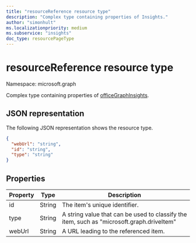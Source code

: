 ```yaml
---
title: "resourceReference resource type"
description: "Complex type containing properties of Insights."
author: "simonhult"
ms.localizationpriority: medium
ms.subservice: "insights"
doc_type: resourcePageType
---
```


# resourceReference resource type

Namespace: microsoft.graph

Complex type containing properties of [officeGraphInsights](officegraphinsights.md).

## JSON representation

The following JSON representation shows the resource type.
<!-- {
  "blockType": "resource",
  "optionalProperties": [
  ],
  "@odata.type": "microsoft.graph.resourceReference"
}-->
```json
{
  "webUrl": "string",
  "id": "string",
  "type": "string"
}
```

## Properties

| Property      | Type      | Description  |
| ------------- |-----------| -------------|
| id     		| String    | The item's unique identifier.           |
| type 			| String   	| A string value that can be used to classify the item, such as "microsoft.graph.driveItem" |
| webUrl      	| String	| A URL leading to the referenced item. |

